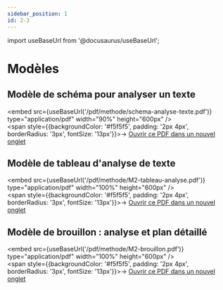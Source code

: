 ```yaml
---
sidebar_position: 1
id: 2-3
---
```


import useBaseUrl from '@docusaurus/useBaseUrl';

# Modèles  

##  Modèle de schéma pour analyser un texte

<embed
  src={useBaseUrl('/pdf/methode/schema-analyse-texte.pdf')}
  type="application/pdf"
  width="90%"
  height="600px"
/>
<br/>
<span style={{backgroundColor: '#f5f5f5', padding: '2px 4px', borderRadius: '3px', fontSize: '13px'}}>→ [Ouvrir ce PDF dans un nouvel onglet](/pdf/methode/schema-analyse-texte.pdf)</span>

## Modèle de tableau d'analyse de texte


<embed
  src={useBaseUrl('/pdf/methode/M2-tableau-analyse.pdf')}
  type="application/pdf"
  width="100%"
  height="600px"
/>
<br/>
<span style={{backgroundColor: '#f5f5f5', padding: '2px 4px', borderRadius: '3px', fontSize: '13px'}}>→ [Ouvrir ce PDF dans un nouvel onglet](/pdf/methode/M2-tableau-analyse.pdf)</span>

##  Modèle de brouillon : analyse et plan détaillé


<embed
  src={useBaseUrl('/pdf/methode/M2-brouillon.pdf')}
  type="application/pdf"
  width="100%"
  height="600px"
/>
<br/>
<span style={{backgroundColor: '#f5f5f5', padding: '2px 4px', borderRadius: '3px', fontSize: '13px'}}>→ [Ouvrir ce PDF dans un nouvel onglet](/pdf/methode/M2-brouillon.pdf)</span>